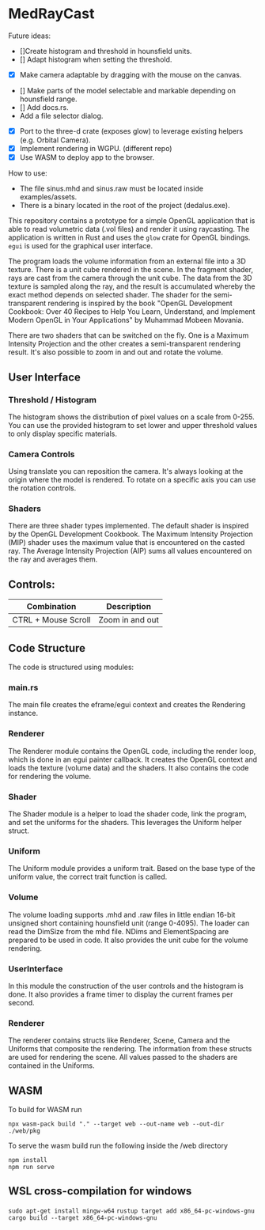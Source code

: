 # MedRayCast #

Future ideas:
- []Create histogram and threshold in hounsfield units.
- [] Adapt histogram when setting the threshold.
- [x] Make camera adaptable by dragging with the mouse on the canvas.
- [] Make parts of the model selectable and markable depending on hounsfield range.
- [] Add docs.rs.
- Add a file selector dialog.
- [x] Port to the three-d crate (exposes glow) to leverage existing helpers (e.g. Orbital Camera).
- [x] Implement rendering in WGPU. (different repo)
- [x] Use WASM to deploy app to the browser.

How to use:
- The file sinus.mhd and sinus.raw must be located inside examples/assets.
- There is a binary located in the root of the project (dedalus.exe).

This repository contains a prototype for a simple OpenGL application that is able to read volumetric data (.vol files) and render it using raycasting. The application is written in Rust and uses the `glow` crate for OpenGL bindings. `egui` is used for the graphical user interface.

The program loads the volume information from an external file into a 3D texture. There is a unit cube rendered in the scene. In the fragment shader, rays are cast from the camera through the unit cube. The data from the 3D texture is sampled along the ray, and the result is accumulated whereby the exact method depends on selected shader. The shader for the semi-transparent rendering is inspired by the book "OpenGL Development Cookbook: Over 40 Recipes to Help You Learn, Understand, and Implement Modern OpenGL in Your Applications" by Muhammad Mobeen Movania.

There are two shaders that can be switched on the fly. One is a Maximum Intensity Projection and the other creates a semi-transparent rendering result. It's also possible to zoom in and out and rotate the volume.

## User Interface ##
### Threshold / Histogram ###
The histogram shows the distribution of pixel values on a scale from 0-255. You can use the provided histogram to set lower and upper threshold values to only display specific materials.

### Camera Controls ###
Using translate you can reposition the camera. It's always looking at the origin where the model is rendered. To rotate on a specific axis you can use the rotation controls.

### Shaders ###
There are three shader types implemented. The default shader is inspired by the OpenGL Development Cookbook. The Maximum Intensity Projection (MIP) shader uses the maximum value that is encountered on the casted ray. The Average Intensity Projection (AIP) sums all values encountered on the ray and averages them.

## Controls: ##
| Combination         	| Description     	|
|---------------------	|-----------------	|
| CTRL + Mouse Scroll 	| Zoom in and out 	|

## Code Structure ##
The code is structured using modules:

### main.rs ###
The main file creates the eframe/egui context and creates the Rendering instance.

### Renderer ###
The Renderer module contains the OpenGL code, including the render loop, which is done in an egui painter callback. It creates the OpenGL context and loads the texture (volume data) and the shaders. It also contains the code for rendering the volume.

### Shader ###
The Shader module is a helper to load the shader code, link the program, and set the uniforms for the shaders. This leverages the Uniform helper struct.

### Uniform ###
The Uniform module provides a uniform trait. Based on the base type of the uniform value, the correct trait function is called.

### Volume ###
The volume loading supports .mhd and .raw files in little endian 16-bit unsigned short containing hounsfield unit (range 0-4095).
The loader can read the DimSize from the mhd file. NDims and ElementSpacing are prepared to be used in code.
It also provides the unit cube for the volume rendering.

### UserInterface ###
In this module the construction of the user controls and the histogram is done. It also provides a frame timer to display the current frames per second.

### Renderer ###
The renderer contains structs like Renderer, Scene, Camera and the Uniforms that composite the rendering. The information from these structs are used for rendering the scene. All values passed to the shaders are contained in the Uniforms.


## WASM ##
To build for WASM run

```npx wasm-pack build "." --target web --out-name web --out-dir ./web/pkg```

To serve the wasm build run the following inside the /web directory

```
npm install
npm run serve
```

## WSL cross-compilation for windows ##

```sudo apt-get install mingw-w64```
```rustup target add x86_64-pc-windows-gnu```
```cargo build --target x86_64-pc-windows-gnu```
